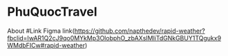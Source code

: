 # PhuQuocTravel
About
#Link Figma
link(https://github.com/napthedev/rapid-weather?fbclid=IwAR1Q2cJ9qo0MYkMp3OlobphO_zbAXsIMliTdGNkGBUY1TQgukx9WMdbFICw#rapid-weather)
